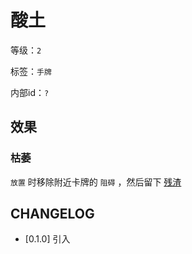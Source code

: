 # 酸土

等级：`2`

标签：`手牌`

内部id：`?`

## 效果

### 枯萎

`放置` 时移除附近卡牌的 `阻碍` ，然后留下 [残渣](残渣.md)

## CHANGELOG

- [0.1.0] 引入
